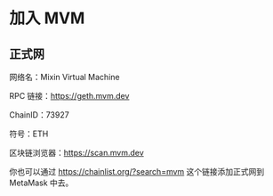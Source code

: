 # 加入 MVM

## 正式网

网络名：Mixin Virtual Machine

RPC 链接：<https://geth.mvm.dev>

ChainID：73927

符号：ETH

区块链浏览器：<https://scan.mvm.dev>

你也可以通过 <https://chainlist.org/?search=mvm> 这个链接添加正式网到 MetaMask 中去。
